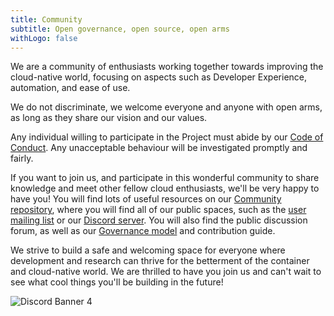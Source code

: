 ```yaml
---
title: Community
subtitle: Open governance, open source, open arms
withLogo: false
---
```

We are a community of enthusiasts working together towards improving the cloud-native world, focusing on aspects such as
Developer Experience, automation, and ease of use.

We do not discriminate, we welcome everyone and anyone with open arms, as long as they share our vision and our values.

Any individual willing to participate in the Project must abide by our [Code of Conduct]. Any unacceptable behaviour will be
investigated promptly and fairly.

If you want to join us, and participate in this wonderful community to share knowledge and meet other fellow cloud enthusiasts,
we'll be very happy to have you! You will find lots of useful resources on our [Community repository], where you will find all
of our public spaces, such as the [user mailing list] or our [Discord server]. You will also find the public discussion forum,
as well as our [Governance model] and contribution guide.

We strive to build a safe and welcoming space for everyone where development and research can thrive for the betterment of
the container and cloud-native world. We are thrilled to have you join us and can't wait to see what cool things you'll be
building in the future!

![Discord Banner 4](https://discordapp.com/api/guilds/876390831337123860/widget.png?style=banner4)

[Code of Conduct]: https://github.com/karavel-io/community/blob/main/CODE_OF_CONDUCT.md
[Community repository]: https://github.com/karavel-io/community
[user mailing list]: https://groups.google.com/g/karavel-users
[Discord server]: https://discord.gg/ZrKBndbmje
[Governance model]: https://github.com/karavel-io/community/blob/main/GOVERNANCE.md
